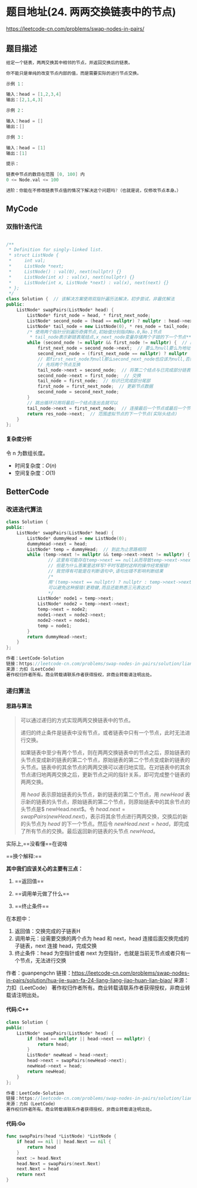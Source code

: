 # **题目地址(24. 两两交换链表中的节点)**

https://leetcode-cn.com/problems/swap-nodes-in-pairs/

## 题目描述

```c++
给定一个链表，两两交换其中相邻的节点，并返回交换后的链表。

你不能只是单纯的改变节点内部的值，而是需要实际的进行节点交换。

示例 1：

输入：head = [1,2,3,4]
输出：[2,1,4,3]

示例 2：

输入：head = []
输出：[]

示例 3：

输入：head = [1]
输出：[1]

提示：

链表中节点的数目在范围 [0, 100] 内
0 <= Node.val <= 100

进阶：你能在不修改链表节点值的情况下解决这个问题吗?（也就是说，仅修改节点本身。）
```

## **MyCode**

### **双指针迭代法**

```c++

/**
 * Definition for singly-linked list.
 * struct ListNode {
 *     int val;
 *     ListNode *next;
 *     ListNode() : val(0), next(nullptr) {}
 *     ListNode(int x) : val(x), next(nullptr) {}
 *     ListNode(int x, ListNode *next) : val(x), next(next) {}
 * };
 */
class Solution {  // 该解决方案使用双指针遍历法解决，初步尝试，非最优解法
public:
    ListNode* swapPairs(ListNode* head) {
        ListNode* first_node = head, * first_next_node;
        ListNode* second_node = (head == nullptr) ? nullptr : head->next, * second_next_node;
        ListNode* tail_node = new ListNode(0), * res_node = tail_node;
        /* 使用两个指针分别遍历奇偶节点,初始值分别指向No.0,No.1节点
         * tail_node表示新链表尾结点,x_next_node变量存储两个子链的下一个节点**/
        while (second_node != nullptr && first_node != nullptr) {  // 跳出循环的条件为:后面只有一个结点或者没有节点了
            first_next_node = second_node->next;  // 要么为null要么为地址
            second_next_node = (first_next_node == nullptr) ? nullptr : first_next_node->next;
            // 若first_next_node为null那么second_next_node也应该为null,否则为first_next_node->next 
            // 先将两个节点互换
            tail_node->next = second_node;  // 将第二个结点与已完成部分链表链接
            second_node->next = first_node;  // 交换
            tail_node = first_node;  // 标识已完成部分尾部
            first_node = first_next_node;  // 更新节点数据
            second_node = second_next_node;
        }
        // 跳出循环只用将最后一个结点连出去就可以
        tail_node->next = first_next_node;  // 连接最后一个节点或最后一个节点的next变量归为nullptr
        return res_node->next;  // 范围虚拟节点的下一个节点(实际头结点)
    }
};

```

#### **复杂度分析**

令 n 为数组长度。

- 时间复杂度：$O(n)$
- 空间复杂度：$O(1)$

## BetterCode

### 改进迭代算法

```c++
class Solution {
public:
    ListNode* swapPairs(ListNode* head) {
        ListNode* dummyHead = new ListNode(0);
        dummyHead->next = head;
        ListNode* temp = dummyHead;  // 到此为止思路相同
        while (temp->next != nullptr && temp->next->next != nullptr) {  
        		// 这里有可能存在temp->next == null从而导致temp->next->next报错!
        		// 但是为什么答案里这样写?平时写题时这样的操作经常报错!
        		// 我觉得有可能是在判断语句中,语句出错不影响判断结果
        		/*
            	用'(temp->next == nullptr) ? nullptr : temp->next->next;'代替
            	可以避免这种报错(更稳健,而且还能熟悉三元表达式)
        		*/
            ListNode* node1 = temp->next;
            ListNode* node2 = temp->next->next;
            temp->next = node2;
            node1->next = node2->next;
            node2->next = node1;
            temp = node1;
        }
        return dummyHead->next;
    }
};

作者：LeetCode-Solution
链接：https://leetcode-cn.com/problems/swap-nodes-in-pairs/solution/liang-liang-jiao-huan-lian-biao-zhong-de-jie-di-91/
来源：力扣（LeetCode）
著作权归作者所有。商业转载请联系作者获得授权，非商业转载请注明出处。
```

### **递归算法**

#### 思路与算法

> 可以通过递归的方式实现两两交换链表中的节点。
>
> 递归的终止条件是链表中没有节点，或者链表中只有一个节点，此时无法进行交换。
>
> 如果链表中至少有两个节点，则在两两交换链表中的节点之后，原始链表的头节点变成新的链表的第二个节点，原始链表的第二个节点变成新的链表的头节点。链表中的其余节点的两两交换可以递归地实现。在对链表中的其余节点递归地两两交换之后，更新节点之间的指针关系，即可完成整个链表的两两交换。
>
> 用 $head$ 表示原始链表的头节点，新的链表的第二个节点，用 $newHead$ 表示新的链表的头节点，原始链表的第二个节点，则原始链表中的其余节点的头节点是$ newHead.next$。令 $head.next = swapPairs(newHead.next)$，表示将其余节点进行两两交换，交换后的新的头节点为 $head$ 的下一个节点。然后令 $newHead.next = head$，即完成了所有节点的交换。最后返回新的链表的头节点 $newHead$。

实际上,==没看懂==在说啥

==换个解释:==

**其中我们应该关心的主要有三点：**

1. ==返回值==

2. ==调用单元做了什么==

3. ==终止条件==

在本题中：

1. 返回值：交换完成的子链表H
2. 调用单元：设需要交换的两个点为 head 和 next，head 连接后面交换完成的子链表，next 连接 head，完成交换
3. 终止条件：head 为空指针或者 next 为空指针，也就是当前无节点或者只有一个节点，无法进行交换

作者：guanpengchn
链接：https://leetcode-cn.com/problems/swap-nodes-in-pairs/solution/hua-jie-suan-fa-24-liang-liang-jiao-huan-lian-biao/
来源：力扣（LeetCode）
著作权归作者所有。商业转载请联系作者获得授权，非商业转载请注明出处。

#### 代码:C++


```c++
class Solution {
public:
    ListNode* swapPairs(ListNode* head) {
        if (head == nullptr || head->next == nullptr) {
            return head;
        }
        ListNode* newHead = head->next;
        head->next = swapPairs(newHead->next);
        newHead->next = head;
        return newHead;
    }
};

作者：LeetCode-Solution
链接：https://leetcode-cn.com/problems/swap-nodes-in-pairs/solution/liang-liang-jiao-huan-lian-biao-zhong-de-jie-di-91/
来源：力扣（LeetCode）
著作权归作者所有。商业转载请联系作者获得授权，非商业转载请注明出处。
```

#### 代码:Go

```go
func swapPairs(head *ListNode) *ListNode {
    if head == nil || head.Next == nil {
        return head
    }
    next := head.Next
    head.Next = swapPairs(next.Next)
    next.Next = head
    return next
}
```

